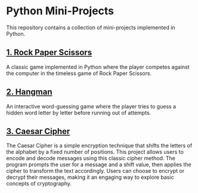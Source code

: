 # Python Mini-Projects

This repository contains a collection of mini-projects implemented in Python.

## [1. Rock Paper Scissors](./01.%20Rock%20Paper%20Scissors)

A classic game implemented in Python where the player competes against the computer in the timeless game of Rock Paper Scissors.

## [2. Hangman](./02.%20Hangman)

An interactive word-guessing game where the player tries to guess a hidden word letter by letter before running out of attempts.

## [3. Caesar Cipher](./03.%20Caesar%20Cipher)

The Caesar Cipher is a simple encryption technique that shifts the letters of the alphabet by a fixed number of positions. This project allows users to encode and decode messages using this classic cipher method. The program prompts the user for a message and a shift value, then applies the cipher to transform the text accordingly. Users can choose to encrypt or decrypt their messages, making it an engaging way to explore basic concepts of cryptography.
